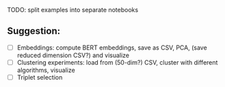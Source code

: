 TODO: split examples into separate notebooks

## Suggestion:

- [ ] Embeddings: compute BERT embeddings, save as CSV, PCA, (save reduced dimension CSV?) and visualize
- [ ] Clustering experiments: load from (50-dim?) CSV, cluster with different algorithms, visualize
- [ ] Triplet selection